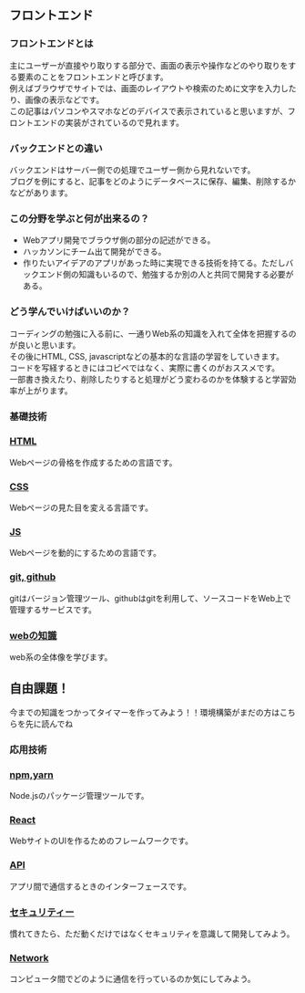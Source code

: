 ## フロントエンド
### フロントエンドとは

主にユーザーが直接やり取りする部分で、画面の表示や操作などのやり取りをする要素のことをフロントエンドと呼びます。  
例えばブラウザでサイトでは、画面のレイアウトや検索のために文字を入力したり、画像の表示などです。  
この記事はパソコンやスマホなどのデバイスで表示されていると思いますが、フロントエンドの実装がされているので見れます。


### バックエンドとの違い

バックエンドはサーバー側での処理でユーザー側から見れないです。  
ブログを例にすると、記事をどのようにデータベースに保存、編集、削除するかなどがあります。


### この分野を学ぶと何が出来るの？

- Webアプリ開発でブラウザ側の部分の記述ができる。 
- ハッカソンにチーム出て開発ができる。
- 作りたいアイデアのアプリがあった時に実現できる技術を持てる。ただしバックエンド側の知識もいるので、勉強するか別の人と共同で開発する必要がある。

### どう学んでいけばいいのか？

コーディングの勉強に入る前に、一通りWeb系の知識を入れて全体を把握するのが良いと思います。  
その後にHTML, CSS, javascriptなどの基本的な言語の学習をしていきます。  
コードを写経するときにはコピペではなく、実際に書くのがおススメです。  
一部書き換えたり、削除したりすると処理がどう変わるのかを体験すると学習効率が上がります。  

### 基礎技術
### [HTML](https://huitgroup.github.io/huit-roadmap/frontend/html)
Webページの骨格を作成するための言語です。
### [CSS](https://huitgroup.github.io/huit-roadmap/frontend/css)
Webページの見た目を変える言語です。
### [JS](https://huitgroup.github.io/huit-roadmap/frontend/js)
Webページを動的にするための言語です。
### [git, github](https://huitgroup.github.io/huit-roadmap/frontend/git_github)
gitはバージョン管理ツール、githubはgitを利用して、ソースコードをWeb上で管理するサービスです。
### [webの知識](https://huitgroup.github.io/huit-roadmap/frontend/web)
web系の全体像を学びます。

## 自由課題！
今までの知識をつかってタイマーを作ってみよう！！環境構築がまだの方はこちらを先に読んでね


### 応用技術

### [npm,yarn](https://huitgroup.github.io/huit-roadmap/frontend/npm_yarn)
Node.jsのパッケージ管理ツールです。
### [React](https://huitgroup.github.io/huit-roadmap/frontend/react)
WebサイトのUIを作るためのフレームワークです。
### [API](https://huitgroup.github.io/huit-roadmap/frontend/api)
アプリ間で通信するときのインターフェースです。
### [セキュリティー](https://huitgroup.github.io/huit-roadmap/frontend/security)
慣れてきたら、ただ動くだけではなくセキュリティを意識して開発してみよう。
### [Network](https://huitgroup.github.io/huit-roadmap/frontend/network)
コンピュータ間でどのように通信を行っているのか気にしてみよう。

<!--
### [ブラウザの知識](https://huitgroup.github.io/huit-roadmap/frontend/network)
-->



